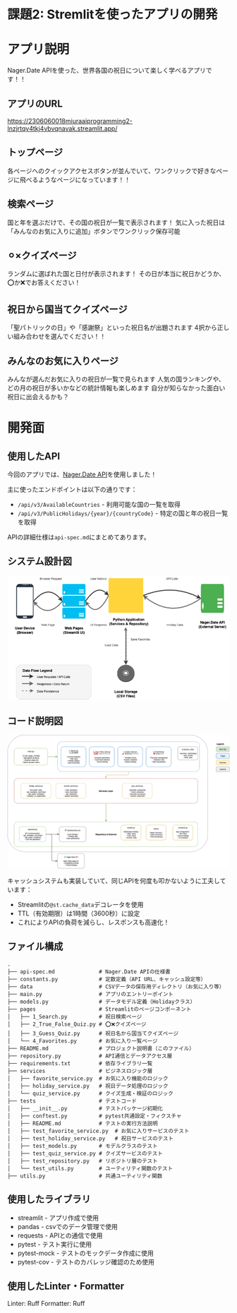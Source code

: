 # 課題2: Stremlitを使ったアプリの開発

# アプリ説明

Nager.Date APIを使った、世界各国の祝日について楽しく学べるアプリです！！

## アプリのURL
https://2306060018miuraaiprogramming2-lnzjrtqv4tkj4vbvqnavak.streamlit.app/

## トップページ
各ページへのクイックアクセスボタンが並んでいて、ワンクリックで好きなページに飛べるようなページになっています！！

## 検索ページ
国と年を選ぶだけで、その国の祝日が一覧で表示されます！
気に入った祝日は「みんなのお気に入りに追加」ボタンでワンクリック保存可能

## ⚪︎×クイズページ
ランダムに選ばれた国と日付が表示されます！
その日が本当に祝日かどうか、⭕か❌でお答えください！

## 祝日から国当てクイズページ
「聖パトリックの日」や「感謝祭」といった祝日名が出題されます
 4択から正しい組み合わせを選んでください！！

## みんなのお気に入りページ

みんなが選んだお気に入りの祝日が一覧で見られます
人気の国ランキングや、どの月の祝日が多いかなどの統計情報も楽しめます
自分が知らなかった面白い祝日に出会えるかも？

# 開発面

## 使用したAPI

今回のアプリでは、[Nager.Date API](https://date.nager.at/)を使用しました！

主に使ったエンドポイントは以下の通りです：
- `/api/v3/AvailableCountries` - 利用可能な国の一覧を取得
- `/api/v3/PublicHolidays/{year}/{countryCode}` - 特定の国と年の祝日一覧を取得

APIの詳細仕様は`api-spec.md`にまとめてあります。

## システム設計図
![システム設計図](./system_architecture.png)

## コード説明図
![コード説明図](./code_architecture.png)

キャッシュシステムも実装していて、同じAPIを何度も叩かないように工夫しています：
- Streamlitの`@st.cache_data`デコレータを使用
- TTL（有効期限）は1時間（3600秒）に設定
- これによりAPIの負荷を減らし、レスポンスも高速化！

## ファイル構成
```
.
├── api-spec.md              # Nager.Date APIの仕様書
├── constants.py             # 定数定義（API URL、キャッシュ設定等）
├── data                     # CSVデータの保存用ディレクトリ（お気に入り等）
├── main.py                  # アプリのエントリーポイント
├── models.py                # データモデル定義（Holidayクラス）
├── pages                    # Streamlitのページコンポーネント
│   ├── 1_Search.py          # 祝日検索ページ
│   ├── 2_True_False_Quiz.py # ⭕❌クイズページ
│   ├── 3_Guess_Quiz.py      # 祝日名から国当てクイズページ
│   └── 4_Favorites.py       # お気に入り一覧ページ
├── README.md                # プロジェクト説明書（このファイル）
├── repository.py            # API通信とデータアクセス層
├── requirements.txt         # 依存ライブラリ一覧
├── services                 # ビジネスロジック層
│   ├── favorite_service.py  # お気に入り機能のロジック
│   ├── holiday_service.py   # 祝日データ処理のロジック
│   └── quiz_service.py      # クイズ生成・検証のロジック
├── tests                    # テストコード
│   ├── __init__.py          # テストパッケージ初期化
│   ├── conftest.py          # pytest共通設定・フィクスチャ
│   ├── README.md            # テストの実行方法説明
│   ├── test_favorite_service.py  # お気に入りサービスのテスト
│   ├── test_holiday_service.py   # 祝日サービスのテスト
│   ├── test_models.py       # モデルクラスのテスト
│   ├── test_quiz_service.py # クイズサービスのテスト
│   ├── test_repository.py   # リポジトリ層のテスト
│   └── test_utils.py        # ユーティリティ関数のテスト
├── utils.py                 # 共通ユーティリティ関数
```

## 使用したライブラリ
- streamlit - アプリ作成で使用
- pandas - csvでのデータ管理で使用
- requests - APIとの通信で使用
- pytest - テスト実行に使用
- pytest-mock - テストのモックデータ作成に使用
- pytest-cov - テストのカバレッジ確認のため使用

## 使用したLinter・Formatter

Linter: Ruff
Formatter: Ruff